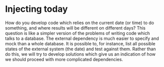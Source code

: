 # Injecting today

How do you develop code which relies on the current date (or time) to do something, and where results will be different on different days?
This question is like a simpler version of the problems of writing code which talks to a database.
The external dependency is much easier to specify and mock than a whole database.
It is possible to, for instance, list all possible states of the external system (the date) and test against them.
Rather than do this, we will try to develop solutions which give us an indication of how we should proceed with more complicated dependencies.
